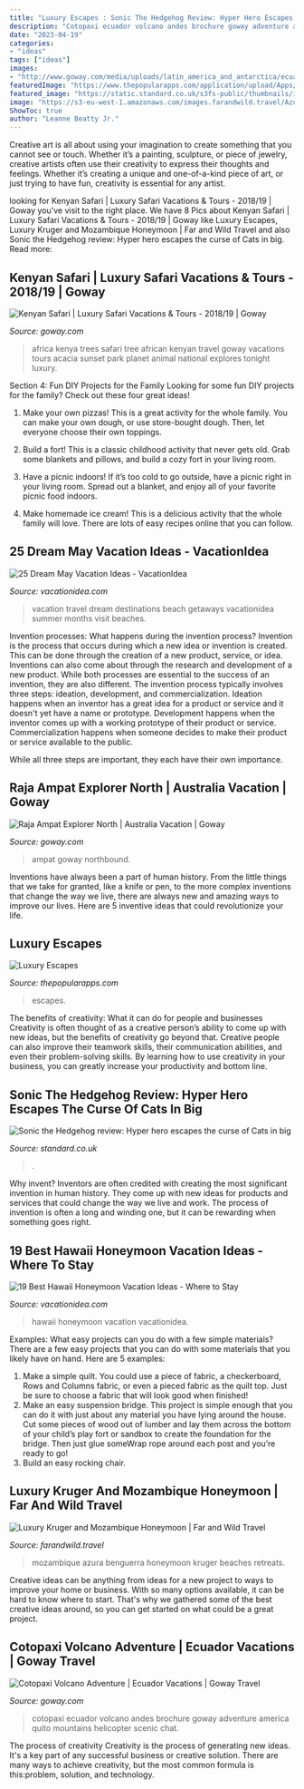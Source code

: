 ```yaml
---
title: "Luxury Escapes : Sonic The Hedgehog Review: Hyper Hero Escapes The Curse Of Cats In Big"
description: "Cotopaxi ecuador volcano andes brochure goway adventure america quito mountains helicopter scenic chat"
date: "2023-04-19"
categories:
- "ideas"
tags: ["ideas"]
images:
- "http://www.goway.com/media/uploads/latin_america_and_antarctica/ecuador/quito/cotopaxi.jpg"
featuredImage: "https://www.thepopularapps.com/application/upload/Apps/2020/02/luxury-escapes-167.jpg"
featured_image: "https://static.standard.co.uk/s3fs-public/thumbnails/image/2020/02/14/10/sonic-the-hedgehog-header-1402.jpg"
image: "https://s3-eu-west-1.amazonaws.com/images.farandwild.travel/Azura-Benguerra.jpg"
ShowToc: true
author: "Leanne Beatty Jr."
---
```



Creative art is all about using your imagination to create something that you cannot see or touch. Whether it’s a painting, sculpture, or piece of jewelry, creative artists often use their creativity to express their thoughts and feelings. Whether it’s creating a unique and one-of-a-kind piece of art, or just trying to have fun, creativity is essential for any artist.

	

		
looking for Kenyan Safari | Luxury Safari Vacations &amp; Tours - 2018/19 | Goway you've visit to the right place. We have 8 Pics about Kenyan Safari | Luxury Safari Vacations &amp; Tours - 2018/19 | Goway like Luxury Escapes, Luxury Kruger and Mozambique Honeymoon | Far and Wild Travel and also Sonic the Hedgehog review: Hyper hero escapes the curse of Cats in big. Read more:
		
    
## Kenyan Safari | Luxury Safari Vacations &amp; Tours - 2018/19 | Goway

<img loading=lazy src="http://www.goway.com/media/uploads/africa_and_middle_east/images/kenya/general_kenya/large_acacia_tree_backlit_at_sunset_in_african_national_park_1_hero.jpg" onerror="this.onerror=null;this.src='https://tse4.mm.bing.net/th?id=OIP.Olvxl4oav-IMPSbwNiJnYgHaD6&amp;pid=15.1';" alt="Kenyan Safari | Luxury Safari Vacations &amp; Tours - 2018/19 | Goway">

_Source: goway.com_

>africa kenya trees safari tree african kenyan travel goway vacations tours acacia sunset park planet animal national explores tonight luxury. 

	

Section 4: Fun DIY Projects for the Family
Looking for some fun DIY projects for the family? Check out these four great ideas!
1. Make your own pizzas! This is a great activity for the whole family. You can make your own dough, or use store-bought dough. Then, let everyone choose their own toppings.

2. Build a fort! This is a classic childhood activity that never gets old. Grab some blankets and pillows, and build a cozy fort in your living room.

3. Have a picnic indoors! If it’s too cold to go outside, have a picnic right in your living room. Spread out a blanket, and enjoy all of your favorite picnic food indoors.

4. Make homemade ice cream! This is a delicious activity that the whole family will love. There are lots of easy recipes online that you can follow.

    
## 25 Dream May Vacation Ideas - VacationIdea

<img loading=lazy src="http://vacationidea.com/pix/img25Hy8R/travel/may_getaways_t5.jpg" onerror="this.onerror=null;this.src='https://tse2.mm.bing.net/th?id=OIP.SqwS2t5mZfy9O1PK9FM4RAHaD6&amp;pid=15.1';" alt="25 Dream May Vacation Ideas - VacationIdea">

_Source: vacationidea.com_

>vacation travel dream destinations beach getaways vacationidea summer months visit beaches. 

	

Invention processes: What happens during the invention process?
Invention is the process that occurs during which a new idea or invention is created. This can be done through the creation of a new product, service, or idea. Inventions can also come about through the research and development of a new product. While both processes are essential to the success of an invention, they are also different. 
The invention process typically involves three steps: ideation, development, and commercialization. Ideation happens when an inventor has a great idea for a product or service and it doesn't yet have a name or prototype. Development happens when the inventor comes up with a working prototype of their product or service. Commercialization happens when someone decides to make their product or service available to the public. 

While all three steps are important, they each have their own importance.

    
## Raja Ampat Explorer North | Australia Vacation | Goway

<img loading=lazy src="http://www.goway.com/media/uploads/asia/images/indonesia/general_indonesia/raja_ampat,_west_papua,_indonesia_1156223605.jpg" onerror="this.onerror=null;this.src='https://tse3.mm.bing.net/th?id=OIP.OsKNpuCMh-S4ssJbG-YPrAHaD6&amp;pid=15.1';" alt="Raja Ampat Explorer North | Australia Vacation | Goway">

_Source: goway.com_

>ampat goway northbound. 

	

Inventions have always been a part of human history. From the little things that we take for granted, like a knife or pen, to the more complex inventions that change the way we live, there are always new and amazing ways to improve our lives. Here are 5 inventive ideas that could revolutionize your life.

    
## Luxury Escapes

<img loading=lazy src="https://www.thepopularapps.com/application/upload/Apps/2020/02/luxury-escapes-167.jpg" onerror="this.onerror=null;this.src='https://tse3.mm.bing.net/th?id=OIP.KD62kzIt36BBJ0ZRZDB0kwHaEK&amp;pid=15.1';" alt="Luxury Escapes">

_Source: thepopularapps.com_

>escapes. 

	

The benefits of creativity: What it can do for people and businesses
Creativity is often thought of as a creative person’s ability to come up with new ideas, but the benefits of creativity go beyond that. Creative people can also improve their teamwork skills, their communication abilities, and even their problem-solving skills. By learning how to use creativity in your business, you can greatly increase your productivity and bottom line.

    
## Sonic The Hedgehog Review: Hyper Hero Escapes The Curse Of Cats In Big

<img loading=lazy src="https://static.standard.co.uk/s3fs-public/thumbnails/image/2020/02/14/10/sonic-the-hedgehog-header-1402.jpg" onerror="this.onerror=null;this.src='https://tse2.mm.bing.net/th?id=OIP.lQ6W3wzwL-4I2i2VfTB-UQHaE8&amp;pid=15.1';" alt="Sonic the Hedgehog review: Hyper hero escapes the curse of Cats in big">

_Source: standard.co.uk_

>. 

	

Why invent?
Inventors are often credited with creating the most significant invention in human history. They come up with new ideas for products and services that could change the way we live and work. The process of invention is often a long and winding one, but it can be rewarding when something goes right.

    
## 19 Best Hawaii Honeymoon Vacation Ideas - Where To Stay

<img loading=lazy src="http://vacationidea.com/pix/img25Hy8R/article/hawaii_honeymoon_f.jpg" onerror="this.onerror=null;this.src='https://tse1.mm.bing.net/th?id=OIP.du_bWwg-JS9c_9_qA9D2FAHaD7&amp;pid=15.1';" alt="19 Best Hawaii Honeymoon Vacation Ideas - Where to Stay">

_Source: vacationidea.com_

>hawaii honeymoon vacation vacationidea. 

	

Examples: What easy projects can you do with a few simple materials?
There are a few easy projects that you can do with some materials that you likely have on hand. Here are 5 examples:
1. Make a simple quilt. You could use a piece of fabric, a checkerboard, Rows and Columns fabric, or even a pieced fabric as the quilt top. Just be sure to choose a fabric that will look good when finished! 
2. Make an easy suspension bridge. This project is simple enough that you can do it with just about any material you have lying around the house. Cut some pieces of wood out of lumber and lay them across the bottom of your child’s play fort or sandbox to create the foundation for the bridge. Then just glue someWrap rope around each post and you’re ready to go! 
3. Build an easy rocking chair.

    
## Luxury Kruger And Mozambique Honeymoon | Far And Wild Travel

<img loading=lazy src="https://s3-eu-west-1.amazonaws.com/images.farandwild.travel/Azura-Benguerra.jpg" onerror="this.onerror=null;this.src='https://tse2.mm.bing.net/th?id=OIP.dbzCfMZivVtrblBJP5MyXwHaE8&amp;pid=15.1';" alt="Luxury Kruger and Mozambique Honeymoon | Far and Wild Travel">

_Source: farandwild.travel_

>mozambique azura benguerra honeymoon kruger beaches retreats. 

	

Creative ideas can be anything from ideas for a new project to ways to improve your home or business. With so many options available, it can be hard to know where to start. That's why we gathered some of the best creative ideas around, so you can get started on what could be a great project.

    
## Cotopaxi Volcano Adventure | Ecuador Vacations | Goway Travel

<img loading=lazy src="http://www.goway.com/media/uploads/latin_america_and_antarctica/ecuador/quito/cotopaxi.jpg" onerror="this.onerror=null;this.src='https://tse3.mm.bing.net/th?id=OIP.AYVGny-1B6AgWrs5XYSFygHaD6&amp;pid=15.1';" alt="Cotopaxi Volcano Adventure | Ecuador Vacations | Goway Travel">

_Source: goway.com_

>cotopaxi ecuador volcano andes brochure goway adventure america quito mountains helicopter scenic chat. 

	

The process of creativity
Creativity is the process of generating new ideas. It's a key part of any successful business or creative solution. There are many ways to achieve creativity, but the most common formula is this:problem, solution, and technology.

